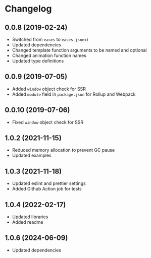 # Changelog

## 0.0.8 (2019-02-24)

- Switched from `eases` to `eases-jsnext`
- Updated dependencies
- Changed template function arguments to be named and optional
- Changed animation function names
- Updated type definitions

## 0.0.9 (2019-07-05)

- Added `window` object check for SSR
- Added `module` field in `package.json` for Rollup and Webpack

## 0.0.10 (2019-07-06)

- Fixed `window` object check for SSR

## 1.0.2 (2021-11-15)

- Reduced memory allocation to prevent GC pause
- Updated examples

## 1.0.3 (2021-11-18)

- Updated eslint and prettier settings
- Added Github Action job for tests

## 1.0.4 (2022-02-17)

- Updated libraries
- Added readme

## 1.0.6 (2024-06-09)

- Updated dependencies
